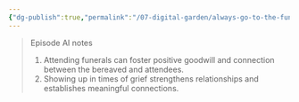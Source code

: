 ```yaml
---
{"dg-publish":true,"permalink":"/07-digital-garden/always-go-to-the-funeral/","tags":["evergreen","ath"],"updated":"2025-04-07T18:41:06.200-07:00"}
---
```



<div class="transclusion internal-embed is-loaded"><div class="markdown-embed">



> Episode AI notes
> 1. Attending funerals can foster positive goodwill and connection between the bereaved and attendees.
> 2. Showing up in times of grief strengthens relationships and establishes meaningful connections.

</div></div>
